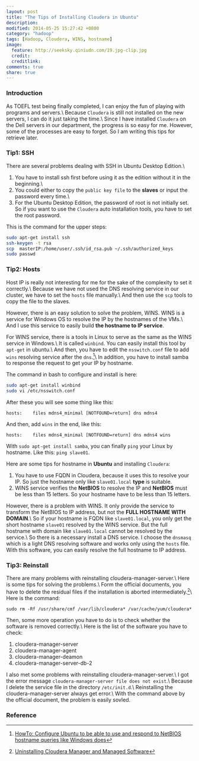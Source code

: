 ```yaml
---
layout: post
title: "The Tips of Installing Cloudera in Ubuntu"
description:
modified: 2014-05-25 15:27:42 +0800
category: "hadoop"
tags: [Hadoop, Cloudera, WINS, hostname]
image:
  feature: http://seeksky.qiniudn.com/19.jpg-clip.jpg
  credit:
  creditlink:
comments: true
share: true
---
```


### Introduction
As TOEFL test being finally completed, I can enjoy the fun of playing with programs and servers.\\
Because `Cloudera` is still not installed on the new servers, I can do it just taking the time.\\
Since I have installed `Cloudera` on the Dell servers in our department, the progress is so easy for me. However, some of the processes are easy to forget. So I am writing this tips for retrieve later.

<!--more-->

### Tip1: SSH
There are several problems dealing with SSH in Ubuntu Desktop Edition.\\
 1. You have to install ssh first before using it as the edition without it in the beginning.\\
 2. You could either to copy the `public key file` to the **slaves** or input the password every time.\\
 3. For the Ubuntu Desktop Edition, the password of root is not initially set. So if you want to use the `Cloudera` auto installation tools, you have to set the root password.

This is the command for the upper steps:

~~~ bash
sudo apt-get install ssh
ssh-keygen -t rsa
scp  masterIP:/home/user/.ssh/id_rsa.pub ~/.ssh/authorized_keys
sudo passwd
~~~

### Tip2: Hosts
Host IP is really not interesting for me for the sake of the complexity to set it correctly.\\
Because we have not used the DNS resolving service in our cluster, we have to set the `hosts` file manually.\\
And then use the `scp` tools to copy the file to the slaves.

However, there is an easy solution to solve the problem, WINS. WINS is a service for Windows OS to resolve the IP by the hostnames of the VMs.\\
And I use this service to easily build **the hostname to IP service**.

For WINS service, there is a tools in Linux to serve as the same as the WINS service in Windows.\\
It is called `winbind`. You can easily install this tool by `apt-get` in ubuntu.\\
And then, you have to edit the `nsswitch.conf` file to add `wins` resolving service after the `dns`.[^1]\\
In addition, you have to install samba to response the request to get your IP by hostname.

The command in bash to configure and install is here:

~~~ bash
sudo apt-get install winbind
sudo vi /etc/nsswitch.conf
~~~

After these you will see some thing like this:

~~~
hosts:    files mdns4_minimal [NOTFOUND=return] dns mdns4
~~~

And then, add `wins` in the end, like this:

~~~
hosts:    files mdns4_minimal [NOTFOUND=return] dns mdns4 wins
~~~

With `sudo apt-get install samba`, you can finally `ping` your Linux by hostname.
Like this: `ping slave01`.

Here are some tips for hostname in **Ubuntu** and installing `Cloudera`:

 1. You have to use FQDN in Cloudera, because it uses this to resolve your IP.
 So just the hostname only like `slave01.local` **type** is suitable.
 2. WINS service verifies the **NetBIOS** to resolve the IP
 and **NetBIOS** must be less than 15 letters. So your hostname have to be less than 15 letters.

However, there is a problem with WINS. It only provide the service to transform
the NetBIOS to IP address, but not the **FULL HOSTNAME WITH DOMAIN**.\\
So if your  hostname is FQDN like `slave01.local`, you only get the short hostname `slave01` resolved
by the WINS service. But the full hostname with domain like `slave01.local` cannot be
resolved by the service.\\
So there is a necessary install a DNS service. I choose the `dnsmasq` which is
a light DNS resolving software and works only using the `hosts` file.
With this software, you can easily resolve the full hostname to IP address.



### Tip3: Reinstall
There are many problems with reinstalling cloudera-manager-server.\\
Here is some tips for solving the problems.\\
Form the official documents, you have to delete the residual files if the installation is aborted intermediately.[^2]\\
Here is the command:

~~~
sudo rm -Rf /usr/share/cmf /var/lib/cloudera* /var/cache/yum/cloudera*
~~~

Then, some more operation you have to do is to check whether the software is removed correctly.\\
Here is the list of the software you have to check:

 1. cloudera-manager-server
 2. cloudera-manager-agent
 3. cloudera-manager-deamon
 4. cloudera-manager-server-db-2

I also met some problems with reinstalling cloudera-manager-server.\\
I got the error message `cloudera-manager-server file does not exist`.\\
Because I delete the service file in the directory `/etc/init.d`.\\
Reinstalling the cloudera-manager-server always get error.\\
With the command above by the official document, the problem is easily sovled.

### Reference

[^1]: [HowTo: Configure Ubuntu to be able to use and respond to NetBIOS hostname queries like Windows does](http://www.serenux.com/2009/09/howto-configure-ubuntu-to-be-able-to-use-and-respond-to-netbios-hostname-queries-like-windows-does/)
[^2]: [Uninstalling Cloudera Manager and Managed Software](http://www.cloudera.com/content/cloudera-content/cloudera-docs/CM5/latest/Cloudera-Manager-Installation-Guide/cm5ig_uninstall_cm.html#cmig_topic_18)
